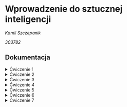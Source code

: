 # Wprowadzenie do sztucznej inteligencji

_Kamil Szczepanik_

_303782_


## Dokumentacja

<details><summary>Ćwiczenie 1</summary>

### Ćw 1. (7 pkt), data oddania: do 18.10.2021 - Zagadnienie przeszukiwania i podstawowe podejścia do niego

Zaimplementować metodę gradientu prostego dla funkcji jednej zmiennej.
Zbadać działanie metody w zależności od parametrów wejściowych:
- punkt startowy
- współczynnika uczenia

Eksperymenty przeprowadzić dla funkcji z jednym minimum oraz dla funkcji z minimum lokalnym, czyli np.:

    f(x) = x^2 + 3x + 8
    f(x) = x^4 - 5x^2 - 3x


Nie trzeba implementować liczenia pochodnej z funkcji wejściowej - podajemy jako już znaną funkcję,

hint: f(x) i ∇f(x) najlepiej przekazać jako argument funkcji np.:

    # lambda x: x ** 2
    # lambda gx: 2 * gx


#### Rozwiązanie

Metoda gradientu prostego dla funkcji zmiennej pozwala znaleźć jej minumum lub maximum lokalne. Algorytm jest następujący:
1) Wybranie punktu startowego (x_k) oraz współczynnika uczenia
2) Policzenie wartości pochodnej funkcji w x_k czyli gradientu
3) Policzenie kolejnego punktu x ze wzoru: x_k+1 = x_k -+ wsp_ucz * d 
    
    gdzie: `d` to gradient. Do liczenia minimum (-), do liczenia maximum (+)

4) Powtarzamy punkty 2) i 3) do momentu aż otrzymamy punkt z zadowalającą dokładnością lub przekroczymy ustalony limit iteracji.

Algorytm dostosowuje wartość skoku kolejnej wartości `x`, w zależności od gradientu dla poprzedniego `x` i wartości współczynnika uczenia

W pliku `przeszukiwanie.py` znajduje się implementacja zadania. 

### Wykonane eksperymenty

###### Przyjęto parametry:
- Maksymalna liczba iteracji: 1000
- Zadowalająca dokładność: 0.0001

#### Dla funkcji f(x) = x^2 + 3x + 8 :
##### 1)
- punkt startowy = 0.5
- współczynnik uczenia = 0.1

![](task1-gradient_descent/images/f1_05_01.png )

Wynik:  -1.4999643188076823,
Liczba iteracji:  49

##### 2)
- punkt startowy = 0.5
- współczynnik uczenia = 0.9

![](task1-gradient_descent/images/f1_05_09.png )

Wynik:  -1.5000356811923177,
Liczba iteracji:  49

#### Obserwacje
Dla funkcji kwadratowej algorytm działał prawidłowo. Wartości kolejnych x zbiegały do rozwiązania w obu przypadkach wielkości współczynnika uczenia.

#### Dla funkcji f(x) = x^4 - 5x^2 - 3x :
##### 1)
- punkt startowy = 0
- współczynnik uczenia = 0.1

![](task1-gradient_descent/images/f2_0_01.png )

Wynik:  1.0393324789193148,
Liczba iteracji:  1000

##### 2)
- punkt startowy = 0
- współczynnik uczenia = 0.9

**OverflowError: (34, 'Numerical result out of range')**

Wartość pochodnej rośnie do nieskończoności - złe parametry

##### 3)
- punkt startowy = 0
- współczynnik uczenia = 0.2

![](task1-gradient_descent/images/f2_0_02.png )

Wynik:  -1.4120028141545609,
Liczba iteracji:  1000

##### 4)
- punkt startowy = 0
- współczynnik uczenia = 0.01

![](task1-gradient_descent/images/f2_0_001.png )

Wynik:  1.7139370174658386,
Liczba iteracji:  63

##### 5)
- punkt startowy = 0
- współczynnik uczenia = 0.05

![](task1-gradient_descent/images/f2_0_005.png )

Wynik:  1.7139398323504043,
Liczba iteracji:  14

##### 6)
- punkt startowy = -0.5
- współczynnik uczenia = 0.1

![](task1-gradient_descent/images/f2_-05_01.png )

Wynik:  -1.40177304570067,
Liczba iteracji:  12

##### 7)
- punkt startowy = -0.5
- współczynnik uczenia = 0.05

![](task1-gradient_descent/images/f2_-05_005.png )

Wynik:  -1.4017700669801165,
Liczba iteracji:  17

#### Obserwacje
Dla eksperymentów 1), 2) i 3) algorytm nie zadziałał- minimum lokalne nie zostało osiągnięte. Jest to spowodowane zbyt dużą wartością współczynnika uczenia oraz samą charakterystyką wielomianu, ponieważ osiąga on bardzo różne wartości w stosunkowo niewielkim przedziale x. 
W eksperymentach 4) i 5) dobrano współczynnik uczenia taki, że minimum lokalne zostało osiągnięte. W eksperymencie 4) rozwiązanie zostało znalezione już po 14 iteracjach.
W eksperymentach 6) i 7) nieco przesunięto punkt startowy, co spowodowało znalezienie innego minima lokalnego.

#### Wnioski
Algorytm działa poprawnie dla dobrze dobranych parametrów. 

Należy dobrze wybrać punkt startowy oraz być świadomym, że w zależności od jego wartości algorytm znajduje inne rozwiązania (dla wielomianów o stopniu większym niż 2). Punkt startowy musi być także w takim miejscu, aby rozwiązanie nie zbiegało do +-nieskończoności (chyba, że damy wystarczająco mały współczynnik uczenia). 

Innym bardzo ważnym parametrem jest współczynnik uczenia. Dla funkcji większego stopnia współczynnik powinien być raczej mały (około 0.01-0.1). Można go oszacować na podstawie charakterystyki funkcji. Jeżeli występują w niej (nawet na oko) duże gradienty to lepiej dać ten współczynnik mały.

Chodzi o to, żeby iloczyn gradientu i współczynnika uczenia był na tyle mały aby nie spowodował niestabiloności w wyszukiwaniu. Jeżeli ten iloczyn będzie na tyle duży, że w następnym kroku algorytm znajdzie gradient większy od poprzedniego to możemy nie znaleźć optiumum lokalnego.

</details>



<details><summary>Ćwiczenie 2</summary>

## Algorytm ewolucyjny
Algorytm ewolucyjny dla problemu minimalizacji funkcji n-zmiennych. W algortmie zastosowano selekcję turniejową oraz sukcjesję elitarną.
Implementacje wykonano na podstawie pseudokodu przedstawionego na wykładzie:

![](task2-evolutionary_algorithm/images/pseudokod.png )

Parametrami pragramu są:
- Liczba iteracji
- Wielkość populacji inicjalnej
- Rozmiar turnieju
- Rozmiar elity
- Siła mutacji
- Prawdopodobieństwo mutacji
- Funkcja celu - jako minimalizacje pewnej funkcji

### Eksperymenty:
Funkcja, na której testowano algorytm to Bird Function

![](task2-evolutionary_algorithm/images/bird_formula.png )

![](task2-evolutionary_algorithm/images/bird.png )

Jest  to dobra funkcja na testowanie przeszukujących algorytmów, ponieważ ma kilka minimów, w tym dwa optima globalne:
f(x)=−106.764537 ulokowane w x=(4.70104 ,3.15294) oraz x=(−1.58214 ,−3.13024)



#### Zależność wartości funkcji celu od wielkości populacji:
Parametry funkcji
- pop_arg_num = 2
- tournament_size = 2
- elite = 1
- sigma = 0.1
- mutation_prob = 0.5
- function_to_minimize = bird_function

![](task2-evolutionary_algorithm/images/pop_size1.png )

![](task2-evolutionary_algorithm/images/pop_size2.png )

Na powyższych wykresach widać, że funcja celu maleje dla każdej wielkości populacji. Dodatkowo robi to całkiem szybko bo już po kilku iteracjach algorytm znajduje przybliżone rozwiązanie. Widać jednak, że populacja wielkości 10 może czasem nie wystarczyć na znalezienie rozwiązania - algorytm
utyka w minimum lokalnym i pozostaje tam do końca trwania programu.

#### Zależność wartości funkcji celu od siły mutacji (sigma):
Parametry:
- pop_size = 50
- pop_arg_num = 2
- tournament_size = 2
- elite = 1
- mutation_prob = 0.5
- function_to_minimize = bird_function

![](task2-evolutionary_algorithm/images/sigma1.png )

![](task2-evolutionary_algorithm/images/sigma2.png )

![](task2/images/sigma3.png )

Sigma = 0.1 - W większości eksperymentów taka sigma była wystarczająca. Algorytm zbiega do rozwiązania. Czasami jednak dla tej wartości siły 
mutacji algorytm utyka w jednym z minimów lokalnych i nie udaje mu się stamtąd wydostać.

Sigma = 0.5 - Wydaje się być optymalną wartością siły mutacji. W jednym z eksperymentów bardzo dobre rozwiązanie zostało znalezione już w drugiej iteracji.

Sigma = 2 - Na pierwszej ilustracji można zauważyć, że algorymt dla sigmy = 2 jest mocno niestabilny i "skacze" po przeszukiwanej przestrzeni.
W końcu jednak znajduje minimum globalne. W innych przypadkach funkcja celu dla takie siły mutacji również szybko znajduje dobre rozwiazanie. Duża wartość sigmy zapobiega nadmiernej eksploatacji i pozwala na lepszą eksplorację.

#### Zależność wartości funkcji celu od rozmiaru elity:
Parametry:
- t_max = 20
- pop_size = 100
- pop_arg_num = 2
- tournament_size = 2
- elite = 1
- sigma = 0.1
- mutation_prob = 0.5

![](task2-evolutionary_algorithm/images/elite1.png )

![](task2-evolutionary_algorithm/images/elite2.png )

Sukcjesja elitarna jest dobrą metodą na pozostawienie dobrych osobników z poprzedniej iteracji. Na wykresach widać, że mała elita jest wystarczajaco dobra. Elita = 10 wypada jednak tak samo dobrze jeśli nie lepiej. Dla dużej wielkości elity, czasem algorytm znajdzie minimum lokalne i będzie się niego przez pewnien czas trzymał, tzn. nawet jeśli będzie znajdywał pojedyńcze lepsze osobniki to przez kolejne iteracje w elicie wciąż będą osobniki z minimum lokalnego, które będą hamowały znalzienie rozwiązania. Taką sytuację przedstawia pierwsza ilustacja.


##### 1) Animacja znajdywania rozwiązania w kolejnych pokoleniach:
Parametry:
- t_max = 10
- pop_size = 20
- pop_arg_num = 2
- tournament_size = 2
- elite = 1
- sigma = 0.1
- mutation_prob = 0.5
- function_to_minimize = bird_function

![](task2-evolutionary_algorithm/images/gif1.gif )


##### 2) Animacja znajdywania rozwiązania w kolejnych pokoleniach:
Parametry:
- t_max = 10
- pop_size = 50
- pop_arg_num = 2
- tournament_size = 4
- elite = 10
- sigma = 0.1
- mutation_prob = 0.1
- function_to_minimize = bird_function

![](task2-evolutionary_algorithm/images/gif3.gif )

W tym doświadczeniu algorytm pozostał nieco dłużej w minimum lokalnym. Jest tak za sprawą dużego rozmiaru elity, który zmniejsza eksploracje w poszukiwaniu lepszego rozwiązania. Małe prawdopodobieństwo oraz siła mutacji (sigma) również sprawiają, że różnorodność osobników nie jest duża, co spowalnia znalezienie optimum globalnego.


#### Populacja początkowa: losowa i klony:

Doświadczenie 1)

![](task2-evolutionary_algorithm/images/klon1.png )

Doświadczenie 2)

![](task2-evolutionary_algorithm/images/klon2.png )

Na pierwszej ilustracji widać, że algorytm z początkową populacją złożoną z takich samych osobników działa o wiele wolniej niż z osobnikami losowymi. Z kolei w drugim doświadczeniu algorytm z klonami zatrzymał się w minimum lokalnym, prawdopodobnie dlatego, że populacja początkowa znajdowała się blisko tego minimim lokalnego.

##### Animacja znajdywania rozwiązania z populacją początkową z klonami
Pokolenia: 1, 5, 10, 15, 20, 25, 30, 35

![](task2-evolutionary_algorithm/images/gif4.gif )

W powyższym przypadku algorytm nie zatrzymuje się w minimum lokalnym i znajduje optimum globalne.

### Podsumowanie
Algorytm ewolucyjny daje różne wyniki w zależności od wybranych parametrów oraz z samej losowości tego algorytmu. Parametry takie jak siła mutacji (sigma), prawdopodobieństwo mutacji, rozmiar turnieju, rozmiar elity wpływają na to czy algorytm ma charakter bardziej eksploracyjny czy eksploatacyjny. Dobrze gdy populacja jest odpowiednio duża, gdyż zwiększa to szansę na znalezienie optimum globalnego. Populacja początkowa złożona z różnorodnych osobników daje lepsze efekty pod względem rozwiązania i szybkości działania. Dla tych samych parametrów algorytm może znaleźć zupełnie różne rozwiązania - wynika to z wielu losowych kroków takich jak: inicjalizacja losowej populacji początkowej, losowy dobór uczestników turnieju, losowa mutacja osobników. Mimo tego, funkcja celu maleje w każdym przeprowadzonym doświadczeniu. Aby otrzymać optymalne rozwiązanie, najlepiej dla pewności włączyć algorytm kilka razy.


</details>

<details><summary>Ćwiczenie 3</summary>

## Dwuosobowe gry deterministyczne - gra w kółko i krzyżyk z użyciem algorytmu Minimax

Algorytm minimax jest metodą znajdywania optymalnego ruchu w deterministycznych grach dwuosobowych. Jej ideą jest minimalizowanie maksymalnych możliwych strat. Algorytm odnosi się do teorii gry o sumie zerowej, działając dla gier gdzie gracze wykonują ruchy naprzemiennie albo jednocześnie. Ważnym elementem algorytmu i tego jak działa jest to, że ruch zapewniający największą wypłatę jest wybierany przy założeniu, że przeciwnik gra optymalnie

Algorytm zaimplementowano na podstawie pseudokodu prezentowanego na wykładzie:

![](task3-minimax-tic-tac-toe/images/pseudokod.png )

### Wykonane eksperymenty

 - Graczem max jest X

 - Graczem min jest O

W każdym eksperymencie wykonano 10 symulacji gier.

Zapisana została też ilość stanów przeszukana podczas algorytmu. Dla każdej rundy jest podana wartość, co oznacza, że liczby te dotyczą naprzemiennie gracza min i max.

### Gra pomiędzy dwoma AI minimax

##### 1. Parametry: depth_min = 1, depth_max = 1, zaczyna X

Wynik:

| Wygrane X | Wygrane O | Remisy |
| ------ | ------ | ------ |
| 0 | 0 | 10 |

Stany przeszukane w kolejnych rundach:

- 81, 64, 49, 36, 25, 16, 9, 4, 1

##### 2. Parametry: depth_min = 5, depth_max = 5, zaczyna X

Wynik:

| Wygrane X | Wygrane O | Remisy |
| ------ | ------ | ------ |
| 0 | 0 | 10 |

Stany przeszukane w kolejnych rundach:

- 73449, 23824, 5227, 1054, 257, 50, 15, 4, 1

#### Obserwacje i wnioski do eksperymentów 1 i 2:

Dla tych samych ustawień głębokości przeszukiwania zawsze wynikiem jest remis. Co więcej, ruchy graczy są zawsze takie same - czyli algorytm jest deterministyczny dla użytych parametrów. W każdej z 10 symulacji przebieg gry był taki sam. Można również zauważyć, że liczba przeszukanych stanów dla głębokości przeszukiwania 5 drastycznie wzrosła, w porównaniu do wielkości z eksperymentu 1.

Algorytm zakłada że przeciwnik gra optymalnie i wyszukuje optymalne rozwiązanie. Ponieważ przeciwnikiem jest ten sam algorytm o tych samych parametrach, obaj gracze grają optymalnie co wynikuje remisem.

##### 3. Parametry: depth_min = 1, depth_max = 5, zaczyna X

Wynik:

| Wygrane X | Wygrane O | Remisy |
| ------ | ------ | ------ |
| 0 | 0 | 10 |

Stany przeszukane w kolejnych rundach:

- 73449, 64, 5227, 36, 257, 16, 15, 4, 1

##### 4. Parametry: depth_min = 1, depth_max = 0, zaczyna X

Wynik:

| Wygrane X | Wygrane O | Remisy |
| ------ | ------ | ------ |
| 0 | 10 | 0 |

Stany przeszukane w kolejnych rundach:

- 9, 64, 7, 36, 5, 13

#### Obserwacje i wnioski do eksperymentów 3 i 4:

Dla różnych ustawień głębokości przeszukiwania algorytmy i tak wynikami są tylko remisy. Przeszukiwanie z głębią 1 wystarcza aby nie przegrać rozgrywki, algorytm i tak znajduje optymalne zagranie. Możliwe, że jest to spowodowane małą złożonością gry "Kółko i krzyżyk". Prawdopodbnie przykładowo dla szach byłaby tu różnica. Po zmniejszeniu głębokości przeszukiwania do 0, wygrywa zawsze O. Przy głębokości równej 0 algorytm nie przeszukuje możliwych zagrań tylko wybiera najlepsze zagranie na podstawie heurysyki. To jednak nie wystarcza aby obronić się przed minimax, który wybiera zagrania optymalne. Gry wyglądają za każdym razem tak samo - deterministyczność.


**W kolejnych eksperymentach liczba przeszukanych stanów odnosi się tylko do gracza używającego algorytmu**

##### 5. Parametry: Gracz max wybiera ruch losowo, depth_min = 1, zaczyna X

Wynik:

| Wygrane X | Wygrane O | Remisy |
| ------ | ------ | ------ |
| 0 | 9 | 1 |

Stany przeszukane w kolejnych rundach są rózne:
- 64, 36, 13
- 64, 36, 16, 3
- 64, 36, 13, 2

##### 6. Parametry: Gracz max wybiera ruch losowo, depth_min = 1, zaczyna O ( teraz zaczyna algorytm)

Wynik:

| Wygrane X | Wygrane O | Remisy |
| ------ | ------ | ------ |
| 0 | 7 | 3 |

Stany przeszukane w kolejnych rundach są rózne:
- 81, 49, 25, 7, 1
- 81, 49, 21, 9, 1
- 81, 49, 21, 7, 1
- 81, 49, 21, 5, 1
- 81, 49, 21
- ...

##### 7. Parametry: Gracz max wybiera ruch losowo, depth_min = 5, zaczyna O ( teraz zaczyna algorytm)

Wynik:

| Wygrane X | Wygrane O | Remisy |
| ------ | ------ | ------ |
| 0 | 10 | 0 |

Stany przeszukane w kolejnych rundach są rózne:
- 73449, 5227, 105
- 73449, 5227, 144, 7
- 73449, 5227, 149, 3
- 73449, 5335, 181, 6
- 73449, 5335, 161, 11
- ...


#### Obserwacje i wnioski do eksperymentów 5, 6 i 7:
W tych eksperymentach jeden z graczy losował ruch z dostępnych, a drugi korzystał z algorytmu minimax. Wydawałoby się, że minimax powinien sobie dobrze radzić, i rzeczywiście w większości wygrywa ale nie zawsze. Dla głębokości przeszukiwania depth=1, w sytuacji kiedy zaczyna gracz losowy remisów jest mniej niż kiedy zaczyna algorytm. Algorytm zakłada, że przeciwnik gra optymalnie, a losowe ruchy takie nie są, więc algorytm może nie działać - szczególnie dla małej głębokości przeszukiwania. Kiedy jednak ustalono, że depth=5 algortym nie miał problemów z pokonaniem gracza losowego. 
Warto zaznaczyć, że rozgrywki z tych eksperymentów nie były jednakowe. Przeciwnik nie gra optymalnie tylko losowo, zatem dla takich ustawień gra nie jest deterministyczna.

### Podsumowanie
Algorytm minimax jest prostą w implementacji i ciekawą metodą znajdywania optymalnych ruchów w deterministycznych grach dwuosobowych. W grze "Kółko i krzyżyk" głębokość przeszukiwania w rozgrywce między dwoma AI nie miała znaczenia, dopóki jedno z nich było równe 0 - wtedy oczywiście nie ma przeszukiwania tylko wybieranie heurystyczne i gra kończyła się wygraną algorytmu z większą głębokością. W takiej małej grze jak kółko i krzyżyk występuje zaskakująco dużo stanów, które algorytm może rozpatrzyć jeśli ma dużą wartość głębokości przeszukiwania.

Można wygrać z komputerem ale tylko wtedy kiedy gra on losowo - z algorytmem minimax się nie uda. Uważam, że gra w której wiemy, że przegramy lub zremisujemy raczej nie będzie sprawiać długo przyjemności - w grach chodzi o to aby wy**gry**wać

##### Niestey nie udało się zaimplementować przycinania alfa beta

</details>

<details><summary>Ćwiczenie 4</summary>

# Naiwny klasyfikator Bayesa (Gaussowski)

Naiwny klasyfikator Bayesa to prosty klasyfikator probabilistyczny. Jest to rodzina algortmów, których wspólną regułą jest wzajemna niezależność predyktorów ( zmiennych niezależnych ). Często nie mają one żandego związku z rzeczywistością i właśnie z tego powodu nazywa się je naiwnymi. Bardziej opisowe jest określenie - "model cech niezależnych". Naiwny klasyfikator Bayesa opiera się na twierdzeniu Bayesa.

Gaussowski naiwny klasyfikator Bayesa opiera się na założeniu, że dane związane z klasą są rozłożone zgodnie z rozkładem normalnym ( Gaussa ). prawdopodobieństwo jest liczone ze wzoru:

![](task4-naive-bayes-classifier/images/probability_density_function_gauss.jpg)


## Zadanie: 
Zaimplementować naiwny klasyfikator Bayesa (Gaussowski).
Do eksperymentów wykorzystać zbiór danych dot. jakości wina.
Do weryfikacji jakości modelu wykorzystać:
 - k-krotną walaidację krzyżową (k=5)
 - oraz podział na zbiór treningowy i testowy (60/40)

Do eksperymentów użyte zostały dane o winie czerwonym. Jest to zbiór danych wielkości około 1500 zapisów dotyczących właściwości wina. Klasami, do których dane były klasyfikowane była cecha jakości wina ( quality ). Klasyfikator miał na podstawie danych o winie przyporządkować mu jakość.


### Implementacja

W implementacji użyto bibliotekę `pandas`, służącą do manipulacji i analizy danych. Dzięki niej można łatwo wczytać dane i wydobyć z nich potrzebne informacje. Bibliotekę tą użyto w celu grupowania danych od klas, podstawowych obliczeń oraz liczenia średniej i odchylenia standardowego cech wina. W celu policzenia prawdopodobieństwa użyto biblioteki `scipy.stats`, której funkcja `norm.pdf()` oblicza prawdopodobieństwo według wyżej wymienionego wzoru.

W pliku [classifier.ipynb](task4-naive-bayes-classifier/classifier.ipynb) znajduje się implementacja klasyfikatora oraz przeprowadzone eksperymenty.

#### Miara oceny jakości klasyfikatora
Do oceny jakości klasyfikatora wybrano dokładność ( accuracy ), czyli stosunek liczby poprawnych predykcji do liczby danych testowych ( liczba danych, dla których predykcji była robiona). Jest do dobra metoda sprawdzania jakości modelu, ponieważ jest intuicyna, łatwa w implementacji oraz dostarcza wystarczającą ocenę.

### Eksperymenty
#### k-krotna walidacja krzyżowa
Dla k-krotnej walidacji krzyżowej należy przeprowadzić tylko jeden eksperyment, ponieważ dane są dzielone w zawsze taki sam sposób ( nie ma tasowania danych przed podziałem ).

Wynik:
```
    accuracy = 0.5253663793103448
```
#### Prosty podział na zbiór treningowy i testowy
Dla tej metody walidacji wykonano trzy eksperymenty i każdy z nich dał inny rezultat. Jest tak, ponieważ za każdym razem zbiór treningowy i testowy jest inny ( są losowane ), jednak ich stosunek jest taki sam i równy 60/40 (treningowy/testowy).

1) Wynik:
```
    accuracy =  0.4609375
```
2) Wynik:
```
    accuracy = 0.5640625
```
3) Wynik:
```
    accuracy = 0.5828125
```
Jak widać wyniki eksperymentów bardzo się różnią. Ciężko stwierdzić jaka jest dokładność modelu na prawdę.
### Wyniki

| k-krotna walidacja krzyżowa ( k = 5 ) | Prosty podział na zbiór treningowy i testowy |
| ------ | ------ |
| accuracy = 0.5253663793103448 | accuracy =  0.4609375 |
| - | accuracy = 0.5640625 |
| - | accuracy = 0.5828125 |


### Pytania:
##### Jakiego podzbioru danych (z tych którymi dysponujemy) użyjemy do zbudowania docelowego modelu na potrzeby klasyfikowania nowych próbek (czyli dla tych dla których budujemy klasyfikator)?

 - **Dla walidacji z prostym podziałem danych na zbiór treningowy i testowy**, do budowy docelowego modelu należy użyć **tylko zbiór treningowy**. Jest to konieczne, ponieważ walidację należy przeprowadzać na danych, które "nie widziały" danych treningowych. Chodzi o to, aby nie sprawdzać modelu na danych, na których model się uczyło. W ten sposób ominięty zostanie problem nadmiernego dopasowania ( overfitting ).

 - **Dla k-krotnej walidacji krzyżowej** dane, do budowy docelowego modelu używane są **wszystkie dane lecz "nie wszystkie na raz"**. Po podzieleniu danych na _k_ podzbiorów, zbiór treningowy to wszystkie podzbiory oprócz jednego, a zbiór testowy to ten jeden podzbiór, którego nie ma w zbiorze treningowym. Takich par zbiorów treningowych i testowych będzie _k_. Na każdej takiej parze model jest budowany i weryfikowany, co w rezultacie oznacza, że wszystkie dane zostaną użyte do zbudowania modelu.

##### Jak zinterpretować różnice/brak różnic w wynikach z weryfikacji jakości modelu obu metod (k-krotna walidacja vs zbiór treningowy i testowy)
 - Dużą różnicą tych metod weryfikacji modelu jest to, że w k-krotnej walidacji otrzymujemy jeden wynik, a w prostym podziale otrzymujemy inny wynik w każdym wywołaniu. Wnioskiem tego jest to, że dla prostego podziału nie możemy jednoznacznie stwierdzić jaka jest jakość modelu, a dla k-krotnej walidacji już tak i jest to bardziej miarodajna metoda.

</details>

<details><summary>Ćwiczenie 5</summary>

### Zespół:
**Piotr Hondra**

**Kamil Szczepanik 303782**

# Ćw 5. - Sztuczne sieci neuronowe

Zaimplementować sztuczną sieć neuronową z warstwą ukrytą.
Implementacja powinna być elastyczna na tyle, żeby można było zdefiniować liczbę neuronów wejściowych, ukrytych i wyjściowych.
Wykorzystać sigmoidalną funkcję aktywacji i do trenowania użyć wstecznej propagacji błędu z użyciem metody stochastycznego najszybszego spadku.
Sieć nauczyć rozpoznawać jakość wina jak w ćwiczeniu 4. i porównać wyniki z otrzymanymi poprzednio.
Na wykresie pokazać jak zmieniał się błąd uczonej sieci w kolejnych epokach.
Poeksperymentować ze współczynnikiem uczenia oraz liczbą epok.

## Implementacja

Zadanie zaimplementowano tworząc klasę sieci nueronowej oraz klasy warstw - fully connected i aktywacji. Dzięki temu możliwe jest łatwe dodawanie warstw oraz zmiana parametrów takich jak liczbe neuronów wejściowych, ukrytych i wyjściowych. W klasie warstwy zaimplementowana jest propagacja w przód i wsteczna. W klasie sieci neuronowej najważniejsza metodą jest `fit()`. Wywołuje ona uczenie sieci według podanych parametrów, takich jak liczba epok czy współczynnik uczenia. Aby poprawić jakość uczenia, zastosowano standaryzacje.

Implementacje zadania oraz eksperymenty znajdują się w pliku [neural_network.ipynb](neural_network.ipynb)

## Eksperymenty

**Wykresy przedstawiają jak zmieniał się błąd w uczonej sieci**

### 1. Liczba neuronów ukrytych = 50, liczba epok = 500 , współczynnik uczenia = 0.1

| test accuracy | train accuracy | error |
| ------------- | -------------- | ----- |
| 0.610938 | 0.839416 | 0.045849 |


![](/images/experiment1.png)

### 2. Liczba neuronów ukrytych = 50, liczba epok = 500 , współczynnik uczenia = 0.4

| test accuracy | train accuracy | error |
| ------------- | -------------- | ----- |
| 0.603125 | 0.932221 | 0.017000 |


![](/images/experiment2.png)

### 3. Liczba neuronów ukrytych = 50, liczba epok = 500, współczynnik uczenia = 0.05

| test accuracy | train accuracy | error |
| ------------- | -------------- | ----- |
| 0.604688 | 0.755996 | 0.063980 |


![](/images/experiment3.png)

### 4. Liczba neuronów ukrytych = 50, liczba epok: 2000, współczynnik uczenia = 0.05

| test accuracy | train accuracy | error |
| ------------- | -------------- | ----- |
| 0.6046875 | 0.93534 | 0.021004 |


![](/images/experiment4.png)

### 5. Liczba neuronów ukrytych = 100, liczba epok: 2000, współczynnik uczenia = 0.05

| test accuracy | train accuracy | error |
| ------------- | -------------- | ----- |
| 0.5828125 | 0.9457768508863399 | 0.016521 |


![](/images/experiment5.png)

### 6. Liczba neuronów ukrytych = 1000, liczba epok: 2000, współczynnik uczenia = 0.05

| test accuracy | train accuracy | error |
| ------------- | -------------- | ----- |
| 0.571875 | 0.89676 | 0.018868 |


![](/images/experiment6.png)

## Porównanie eksperymentów
| test_acc 	| train_acc 	| epochs 	| learning_rate 	| hidden_neurons 	|
|----------	|-----------	|--------	|---------------	|----------------	|
| 0.61     	| 0.84      	| 500    	| 0.1           	| 50             	|
| 0.60     	| 0.93      	| 500    	| 0.4           	| 50             	|
| 0.60     	| 0.76      	| 500    	| 0.05          	| 50             	|
| 0.60     	| 0.94      	| 2000   	| 0.05          	| 50             	|
| 0.58     	| 0.95      	| 2000   	| 0.05          	| 100            	|
| 0.57     	| 0.90      	| 2000   	| 0.05          	| 1000           	|

### Obserwacje
- Wraz ze zwiększaniem liczby epok, liczby neuronów w warstwie ukrytej wydłuża się czas uczenia.
- Zwiększanie liczby neuronów w warstwie ukrytej powoduje zwiększenie ilości stopni swobody modelu, przez co może lepiej dopasowywać się do danych trenujących
- Inicjalizacja wag tymi samymi liczbami skutkuje brakiem możliwości uczenia sieci.
- Dokładność na zbiorze testowym rośnie, a potem utrzumuje się lub spada.
- Po pewnej liczbie epok dokładność na zbiorze testowym rośnie, a potem utrzumuje się lub spada, a dokładność na zbiorze treningowy cały czas rośnie.
- Standaryzacja danych pozwala osiągnać dużo lepsze wyniki.

### Wnioski
- Perceptron wielowarstwowy z jedną warstwą ukrytą może aproksymować dowolnie nieliniową funkcję z dowolną dokładności, co skutkuje łatwością przeuczenia.
- Należy odpowiednio inicjalizować wagi.
- Zbyt dużu liczba epok prowadzi do przeuczenia, zbyt mała do niedouczenia.
- Zbyt duży krok uczenia prowadzi skutkuje brakiem zbieżności, natomiast zbyt mały znacząco wydłuża proces uczenia.
- Warto zastosować early stopping, gdy błąd na zbiorze walidacyjnym utrzymuje się przez określona liczbę epok, co poprawi czas uczenia i zmniejszy przeuczenie.



## Porównanie z naiwnym klasyfikatorem Bayesa

Porównanie wartości accuracy dwóch klasyfiktorów przedstawiono w tabeli. Wynik naiwnego klasyfikatora Bayesa jest rezultatem 5-krotnej walidacji krzyżowej. Wynik sieci neuronowej to najlepszy uzyskany wynik z powyższych eksperymentów.

| Naiwny klasyfikator Bayesa | Sieć neuronowa  |
| ------------- | -------------- |
| 0.5568 | 0.610938 |

Zgodnie z oczekiwaniami naiwny klasyfikator Bayesa osiąga gorszą dokładność od perceptronu wielowarstowego z jedna warstwą ukrytą. Uważamy, że wynika to m.in. z niespełnienia założeń klasyfikatora Bayesa (niezależność liniowa atrybutów/rokzład normalny atrybutów).


</details>


<details><summary>Ćwiczenie 6</summary>

TODO

</details>


<details><summary>Ćwiczenie 7</summary>

TODO

</details>
